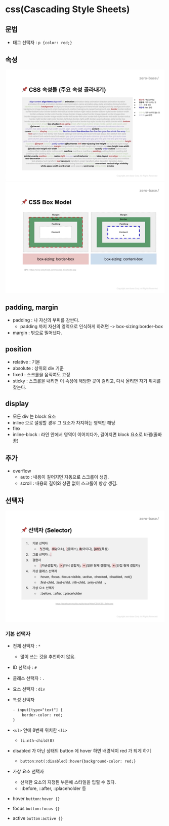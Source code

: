 # css(Cascading Style Sheets)
## 문법
- 태그 선택자 : `p {color: red;}`

## 속성
![css_속성](https://github.com/parkje0927/TIL/blob/main/html:css/css_%EC%86%8D%EC%84%B1.jpeg)
![css_border](https://github.com/parkje0927/TIL/blob/main/html:css/css_border.jpeg)

## padding, margin
- padding : 나 자신의 부피를 감싼다.
	- padding 까지 자신의 영역으로 인식하게 하려면 -> box-sizing:border-box
- margin : 밖으로 밀어낸다.

## position
- relative : 기본
- absolute : 상위의 div 기준
- fixed : 스크롤을 움직여도 고정
- sticky : 스크롤을 내리면 이 속성에 해당한 곳이 걸리고, 다시 올리면 자기 위치를 찾는다.

## display
- 모든 div 는 block 요소
- inline 으로 설정할 경우 그 요소가 차지하는 영역만 해당
- flex
- inline-block : 라인 안에서 영역이 이어지다가, 길어지면 block 요소로 바뀜(줄바꿈)

## 추가
- overflow
	- auto : 내용이 길어지면 자동으로 스크롤이 생김.
	- scroll : 내용의 길이와 상관 없이 스크롤이 항상 생김.

## 선택자
![css_선택자](https://github.com/parkje0927/TIL/blob/main/html:css/css_%EC%84%A0%ED%83%9D%EC%9E%90.jpeg)

### 기본 선택자
- 전체 선택자 : `*`
	- 많이 쓰는 것을 추천하지 않음.
- ID 선택자 : `#`
- 클래스 선택자 : `.`
- 요소 선택자 : `div`
- 특성 선택자
	```	
	- input[type="text"] {
		border-color: red;
	}
	```

- `<ul>` 안에 8번째 위치한 `<li>`
	- `li:nth-child(8)`
- disabled 가 아닌 상태의 button 에 hover 하면 배경색이 red 가 되게 하기
	- `button:not(:disabled):hover{background-color: red;}`

- 가상 요소 선택자
	- 선택한 요소의 지정된 부분에 스타일을 입힐 수 있다.
	- ::before, ::after, ::placeholder 등

- hover
`button:hover {}`
- focus
`button:focus {}`	
- active
`button:active {}`	

